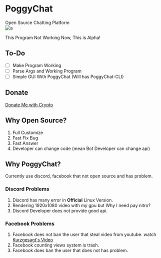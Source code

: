
# PoggyChat

Open Source Chatting Platform  
![a](https://wakatime.com/badge/user/09162ab5-5193-456c-a9ac-2fb02b26b6f8/project/98620e42-b08e-46fa-b7da-5fe81a0179c6.svg)

This Program Not Working Now, This is Alpha!

## To-Do

- [ ] Make Program Working
- [ ] Parse Args and Working Program
- [ ] Simple GUI With PoggyChat (Will has PoggyChat-CLI)

## Donate
[Donate Me with Crypto](https://github.com/misilelab/donatewithcrypto)

## Why Open Source?

1. Full Customize
2. Fast Fix Bug
3. Fast Answer
4. Developer can change code (mean Bot Developer can change api)

## Why PoggyChat?

Currently use discord, facebook that not open source and has problem.

### Discord Problems

1. Discord has many error in **Official** Linux Version.
2. Rendering 1920x1080 video with my gpu but Why I need pay nitro?
3. Discord Developer does not provide good api.

### Facebook Problems

1. Facebook does not ban the user that steal video from youtube. watch [Kurzgesagt's Video](https://www.youtube.com/watch?v=t7tA3NNKF0Q)
2. Facebook counting views system is trash.
3. Facebook does ban the user that does not has problem.
